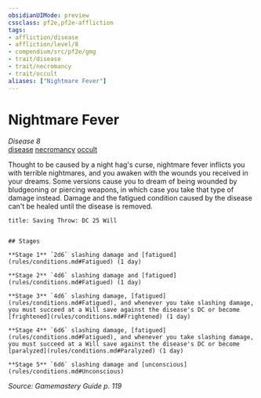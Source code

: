 ```yaml
---
obsidianUIMode: preview
cssclass: pf2e,pf2e-affliction
tags:
- affliction/disease
- affliction/level/8
- compendium/src/pf2e/gmg
- trait/disease
- trait/necromancy
- trait/occult
aliases: ["Nightmare Fever"]
---
```

# Nightmare Fever
*Disease 8*  
[disease](rules/traits/disease.md)  [necromancy](rules/traits/necromancy.md)  [occult](rules/traits/occult.md)  

Thought to be caused by a night hag's curse, nightmare fever inflicts you with terrible nightmares, and you awaken with the wounds you received in your dreams. Some versions cause you to dream of being wounded by bludgeoning or piercing weapons, in which case you take that type of damage instead. Damage and the fatigued condition caused by the disease can't be healed until the disease is removed.

```ad-inline-affliction
title: Saving Throw: DC 25 Will


## Stages

**Stage 1** `2d6` slashing damage and [fatigued](rules/conditions.md#Fatigued) (1 day)

**Stage 2** `4d6` slashing damage and [fatigued](rules/conditions.md#Fatigued) (1 day)

**Stage 3** `4d6` slashing damage, [fatigued](rules/conditions.md#Fatigued), and whenever you take slashing damage, you must succeed at a Will save against the disease's DC or become [frightened](rules/conditions.md#Frightened) (1 day)

**Stage 4** `6d6` slashing damage, [fatigued](rules/conditions.md#Fatigued), and whenever you take slashing damage, you must succeed at a Will save against the disease's DC or become [paralyzed](rules/conditions.md#Paralyzed) (1 day)

**Stage 5** `6d6` slashing damage and [unconscious](rules/conditions.md#Unconscious)
```

*Source: Gamemastery Guide p. 119*